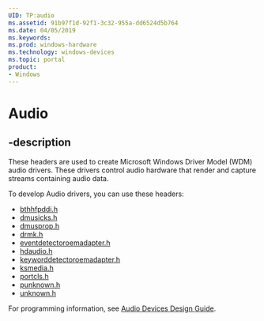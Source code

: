 ```yaml
---
UID: TP:audio
ms.assetid: 91b97f1d-92f1-3c32-955a-dd6524d5b764
ms.date: 04/05/2019
ms.keywords: 
ms.prod: windows-hardware
ms.technology: windows-devices
ms.topic: portal
product:
- Windows
---
```


# Audio

## -description

These headers are used to create Microsoft Windows Driver Model (WDM) audio drivers. These drivers control audio hardware that render and capture streams containing audio data. 

To develop Audio drivers, you can use these headers:

 * [bthhfpddi.h](..\bthhfpddi\index.md)
 * [dmusicks.h](..\dmusicks\index.md)
 * [dmusprop.h](..\dmusprop\index.md)
 * [drmk.h](..\drmk\index.md)
 * [eventdetectoroemadapter.h](..\eventdetectoroemadapter\index.md)
 * [hdaudio.h](..\hdaudio\index.md)
 * [keyworddetectoroemadapter.h](..\keyworddetectoroemadapter\index.md)
 * [ksmedia.h](..\ksmedia\index.md)
 * [portcls.h](..\portcls\index.md)
 * [punknown.h](..\punknown\index.md)
 * [unknown.h](..\unknown\index.md)

For programming information, see [Audio Devices Design Guide](https://docs.microsoft.com/windows-hardware/drivers/audio).
 
